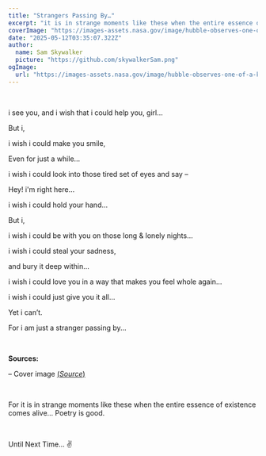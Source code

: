 ```yaml
---
title: "Strangers Passing By…"
excerpt: "it is in strange moments like these when the entire essence of existence comes alive..."
coverImage: "https://images-assets.nasa.gov/image/hubble-observes-one-of-a-kind-star-nicknamed-nasty_17754652960_o/hubble-observes-one-of-a-kind-star-nicknamed-nasty_17754652960_o~orig.jpg"
date: "2025-05-12T03:35:07.322Z"
author:
  name: Sam Skywalker
  picture: "https://github.com/skywalkerSam.png"
ogImage:
  url: "https://images-assets.nasa.gov/image/hubble-observes-one-of-a-kind-star-nicknamed-nasty_17754652960_o/hubble-observes-one-of-a-kind-star-nicknamed-nasty_17754652960_o~orig.jpg"
---
```


&nbsp;

i see you, and i wish that i could help you, girl…

But i,

i wish i could make you smile,

Even for just a while…

i wish i could look into those tired set of eyes and say –

Hey\! i'm right here…

i wish i could hold your hand…

But i,

i wish i could be with you on those long & lonely nights…

i wish i could steal your sadness,

and bury it deep within…

i wish i could love you in a way that makes you feel whole again…

i wish i could just give you it all…

Yet i can’t.

For i am just a stranger passing by...

&nbsp;

**Sources:**

– Cover image [(*Source*)](https://images.nasa.gov/details/hubble-observes-one-of-a-kind-star-nicknamed-nasty_17754652960_o)

&nbsp;

For it is in strange moments like these when the entire essence of existence comes alive...
Poetry is good.

&nbsp;

Until Next Time... ✌️
